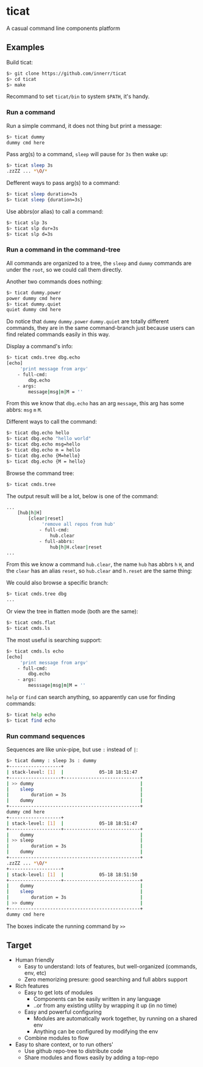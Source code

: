 # ticat
A casual command line components platform

## Examples
Build ticat:
```bash
$> git clone https://github.com/innerr/ticat
$> cd ticat
$> make
```
Recommand to set `ticat/bin` to system `$PATH`, it's handy.

### Run a command
Run a simple command, it does not thing but print a message:
```bash
$> ticat dummy
dummy cmd here
```
Pass arg(s) to a command, `sleep` will pause for `3s` then wake up:
```bash
$> ticat sleep 3s
.zzZZ ... *\O/*
```
Defferent ways to pass arg(s) to a command:
```bash
$> ticat sleep duration=3s
$> ticat sleep {duration=3s}
```
Use abbrs(or alias) to call a command:
```bash
$> ticat slp 3s
$> ticat slp dur=3s
$> ticat slp d=3s
```

### Run a command in the command-tree
All commands are organized to a tree,
the `sleep` and `dummy` commands are under the `root`,
so we could call them directly.

Another two commands does nothing:
```bash
$> ticat dummy.power
power dummy cmd here
$> ticat dummy.quiet
quiet dummy cmd here
```
Do notice that `dummy` `dummy.power` `dummy.quiet` are totally different commands,
they are in the same command-branch just because users can find related commands easily in this way.

Display a command's info:
```bash
$> ticat cmds.tree dbg.echo
[echo]
     'print message from argv'
    - full-cmd:
        dbg.echo
    - args:
        message|msg|m|M = ''
```
From this we know that `dbg.echo` has an arg `message`, this arg has some abbrs: `msg` `m` `M`.

Different ways to call the command:
```bash
$> ticat dbg.echo hello
$> ticat dbg.echo "hello world"
$> ticat dbg.echo msg=hello
$> ticat dbg.echo m = hello
$> ticat dbg.echo {M=hello}
$> ticat dbg.echo {M = hello}
```

Browse the command tree:
```bash
$> ticat cmds.tree
```
The output result will be a lot, below is one of the command:
```bash
...
    [hub|h|H]
        [clear|reset]
             'remove all repos from hub'
            - full-cmd:
                hub.clear
            - full-abbrs:
                hub|h|H.clear|reset
...
```
From this we know a command `hub.clear`,
the name `hub` has abbrs `h` `H`,
and the `clear` has an alias `reset`,
so `hub.clear` and `h.reset` are the same thing:

We could also browse a specific branch:
```bash
$> ticat cmds.tree dbg
...
```

Or view the tree in flatten mode (both are the same):
```bash
$> ticat cmds.flat
$> ticat cmds.ls
```

The most useful is searching support:
```bash
$> ticat cmds.ls echo
[echo]
     'print message from argv'
    - full-cmd:
        dbg.echo
    - args:
        messsage|msg|m|M = ''
```

`help` or `find` can search anything, so apparently can use for finding commands:
```bash
$> ticat help echo
$> ticat find echo
```

### Run command sequences
Sequences are like unix-pipe, but use `:` instead of `|`:
```bash
$> ticat dummy : sleep 3s : dummy
+-------------------+
| stack-level: [1]  |             05-18 18:51:47
+-------------------+----------------------------+
| >> dummy                                       |
|    sleep                                       |
|        duration = 3s                           |
|    dummy                                       |
+------------------------------------------------+
dummy cmd here
+-------------------+
| stack-level: [1]  |             05-18 18:51:47
+-------------------+----------------------------+
|    dummy                                       |
| >> sleep                                       |
|        duration = 3s                           |
|    dummy                                       |
+------------------------------------------------+
.zzZZ ... *\O/*
+-------------------+
| stack-level: [1]  |             05-18 18:51:50
+-------------------+----------------------------+
|    dummy                                       |
|    sleep                                       |
|        duration = 3s                           |
| >> dummy                                       |
+------------------------------------------------+
dummy cmd here
```
The boxes indicate the running command by `>>`

## Target
* Human friendly
    * Easy to understand: lots of features, but well-organized (commands, env, etc)
    * Zero memorizing presure: good searching and full abbrs support
* Rich features
    * Easy to get lots of modules
        * Components can be easily written in any language
        * ..or from any existing utility by wrapping it up (in no time)
    * Easy and powerful configuring
        * Modules are automatically work together, by running on a shared env
        * Anything can be configured by modifying the env
    * Combine modules to flow
* Easy to share context, or to run others'
    * Use github repo-tree to distribute code
    * Share modules and flows easily by adding a top-repo

